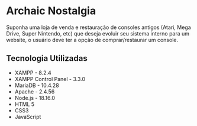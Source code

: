 # Archaic Nostalgia

Suponha uma loja de venda e restauração de consoles antigos (Atari, Mega Drive, Super Nintendo, etc) que deseja evoluir seu sistema interno para um website, o usuário deve ter a opção de comprar/restaurar um console.

## Tecnologia Utilizadas

* XAMPP - 8.2.4
* XAMPP Control Panel - 3.3.0
* MariaDB - 10.4.28
* Apache - 2.4.56
* Node.js - 18.16.0
* HTML 5
* CSS3
* JavaScript

